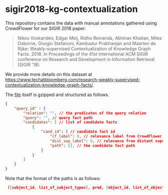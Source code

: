 # sigir2018-kg-contextualization

This repository contains the data with manual annotations gathered using CrowdFlower for our SIGIR 2018 paper:

> Nikos Voskarides, Edgar Meij, Ridho Reinanda, Abhinav Khaitan, Miles Osborne, Giorgio Stefanoni, Kambadur Prabhanjan and Maarten de Rijke: Weakly-supervised Contextualization of Knowledge Graph Facts. 2018. In Proceedings of the 41st International ACM SIGIR conference on Research and Development in Information Retrieval (SIGIR '18).

We provide more details on this dataset at https://www.techatbloomberg.com/research-weakly-supervised-contextualization-knowledge-graph-facts/. 

The [file](sigir2018-kg-contextualization.gz) itself is gzipped and structured as follows.

```json
{
    "query_id" : {
        "relation": "", // the predicates of the query relation
        "query": "", // query fact path
        "candidates": [ // list of candidate facts
        	{
	            "cand_id": { // candidate fact id
                    "cf_label": 0, // relevance label from CrowdFlower annotations
                    "dist_sup_label": 0, // relevance from distant supervision
    	            "path": [], // the candidate fact path
                }
            }
        ]
    }
}
```

Note that the format of the paths is as follows:

```json
 ([subject_id, list_of_subject_types], pred, [object_id, list_of_object_types])
```

